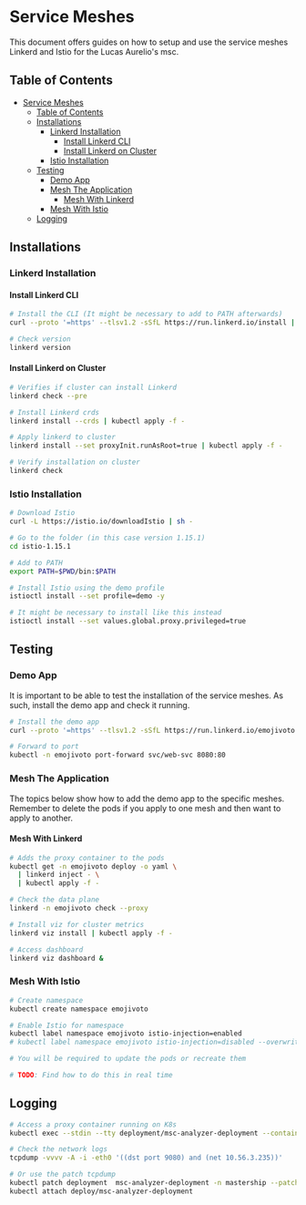 # Service Meshes

This document offers guides on how to setup and use the service meshes Linkerd and Istio for the Lucas Aurelio's msc.

## Table of Contents

- [Service Meshes](#service-meshes)
  - [Table of Contents](#table-of-contents)
  - [Installations](#installations)
    - [Linkerd Installation](#linkerd-installation)
      - [Install Linkerd CLI](#install-linkerd-cli)
      - [Install Linkerd on Cluster](#install-linkerd-on-cluster)
    - [Istio Installation](#istio-installation)
  - [Testing](#testing)
    - [Demo App](#demo-app)
    - [Mesh The Application](#mesh-the-application)
      - [Mesh With Linkerd](#mesh-with-linkerd)
    - [Mesh With Istio](#mesh-with-istio)
  - [Logging](#logging)

## Installations

### Linkerd Installation

#### Install Linkerd CLI

```bash
# Install the CLI (It might be necessary to add to PATH afterwards)
curl --proto '=https' --tlsv1.2 -sSfL https://run.linkerd.io/install | sh

# Check version
linkerd version
```

#### Install Linkerd on Cluster

```bash
# Verifies if cluster can install Linkerd
linkerd check --pre

# Install Linkerd crds
linkerd install --crds | kubectl apply -f -

# Apply linkerd to cluster
linkerd install --set proxyInit.runAsRoot=true | kubectl apply -f -

# Verify installation on cluster
linkerd check
```

### Istio Installation

```bash
# Download Istio
curl -L https://istio.io/downloadIstio | sh -

# Go to the folder (in this case version 1.15.1)
cd istio-1.15.1

# Add to PATH
export PATH=$PWD/bin:$PATH

# Install Istio using the demo profile
istioctl install --set profile=demo -y

# It might be necessary to install like this instead
istioctl install --set values.global.proxy.privileged=true
```

## Testing

### Demo App

It is important to be able to test the installation of the service meshes. As such, install the demo app and check it running.

```bash
# Install the demo app
curl --proto '=https' --tlsv1.2 -sSfL https://run.linkerd.io/emojivoto.yml | kubectl apply -f -

# Forward to port
kubectl -n emojivoto port-forward svc/web-svc 8080:80
```

### Mesh The Application

The topics below show how to add the demo app to the specific meshes. Remember to delete the pods if you apply to one mesh and then want to apply to another.

#### Mesh With Linkerd

```bash
# Adds the proxy container to the pods
kubectl get -n emojivoto deploy -o yaml \
  | linkerd inject - \
  | kubectl apply -f -

# Check the data plane
linkerd -n emojivoto check --proxy

# Install viz for cluster metrics
linkerd viz install | kubectl apply -f -

# Access dashboard
linkerd viz dashboard &
```

### Mesh With Istio

```bash
# Create namespace
kubectl create namespace emojivoto

# Enable Istio for namespace 
kubectl label namespace emojivoto istio-injection=enabled
# kubectl label namespace emojivoto istio-injection=disabled --overwrite To disable

# You will be required to update the pods or recreate them

# TODO: Find how to do this in real time
```

## Logging

```bash
# Access a proxy container running on K8s
kubectl exec --stdin --tty deployment/msc-analyzer-deployment --container istio-proxy -n mastership -- /bin/bash

# Check the network logs
tcpdump -vvvv -A -i -eth0 '((dst port 9080) and (net 10.56.3.235))'

# Or use the patch tcpdump
kubectl patch deployment  msc-analyzer-deployment -n mastership --patch "$(cat kubernetes/tcpdump_deployment.yaml)"
kubectl attach deploy/msc-analyzer-deployment 
```
